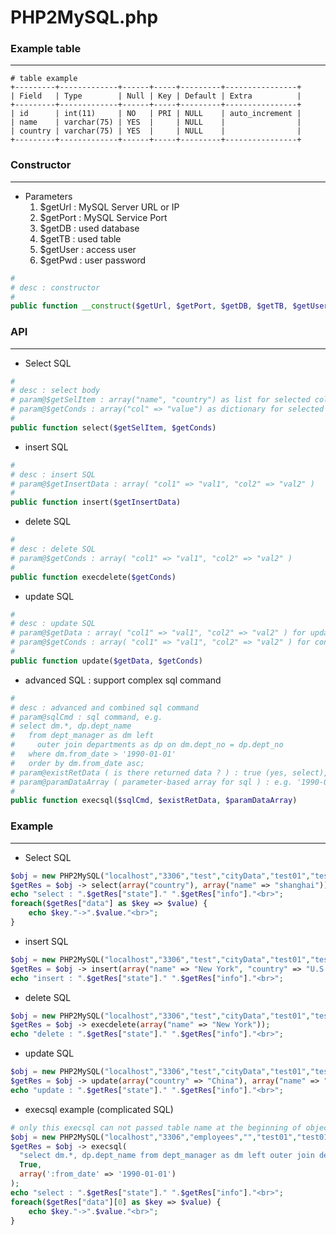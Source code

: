 # PHP2MySQL.php

<script type="text/javascript" src="../js/general.js"></script>

### Example table
---

```mysql
# table example
+---------+-------------+------+-----+---------+----------------+
| Field   | Type        | Null | Key | Default | Extra          |
+---------+-------------+------+-----+---------+----------------+
| id      | int(11)     | NO   | PRI | NULL    | auto_increment |
| name    | varchar(75) | YES  |     | NULL    |                |
| country | varchar(75) | YES  |     | NULL    |                |
+---------+-------------+------+-----+---------+----------------+
```

### Constructor
---

* Parameters
  1. $getUrl : MySQL Server URL or IP
  2. $getPort : MySQL Service Port
  3. $getDB : used database
  4. $getTB : used table
  5. $getUser : access user
  6. $getPwd : user password

```php
# 
# desc : constructor
#
public function __construct($getUrl, $getPort, $getDB, $getTB, $getUser, $getPwd)
```

### API
---

* Select SQL

```php
#
# desc : select body
# param@$getSelItem : array("name", "country") as list for selected columns showed
# param@$getConds : array("col" => "value") as dictionary for selected conditions
#
public function select($getSelItem, $getConds)
```

* insert SQL

```php
#
# desc : insert SQL
# param@$getInsertData : array( "col1" => "val1", "col2" => "val2" )
#
public function insert($getInsertData)
```

* delete SQL

```php
#
# desc : delete SQL 
# param@$getConds : array( "col1" => "val1", "col2" => "val2" )
# 
public function execdelete($getConds)
```

* update SQL

```php
#
# desc : update SQL
# param@$getData : array( "col1" => "val1", "col2" => "val2" ) for update value
# param@$getConds : array( "col1" => "val1", "col2" => "val2" ) for conditional selection
#
public function update($getData, $getConds)
```

* advanced SQL : support complex sql command

```php
#
# desc : advanced and combined sql command
# param@sqlCmd : sql command, e.g. 
# select dm.*, dp.dept_name 
#   from dept_manager as dm left 
#     outer join departments as dp on dm.dept_no = dp.dept_no 
#   where dm.from_date > '1990-01-01'
#   order by dm.from_date asc;
# param@existRetData ( is there returned data ? ) : true (yes, select), false (no, insert, delete, update)
# param@paramDataArray ( parameter-based array for sql ) : e.g. '1990-01-01' is replaced by :from_date, array(':from_date' => $_POST['fd'])
#
public function execsql($sqlCmd, $existRetData, $paramDataArray)
```

### Example
---

* Select SQL

```php
$obj = new PHP2MySQL("localhost","3306","test","cityData","test01","test01"); 
$getRes = $obj -> select(array("country"), array("name" => "shanghai"));
echo "select : ".$getRes["state"]." ".$getRes["info"]."<br>";
foreach($getRes["data"] as $key => $value) {
    echo $key."->".$value."<br>";
}
```

* insert SQL

```php
$obj = new PHP2MySQL("localhost","3306","test","cityData","test01","test01");
$getRes = $obj -> insert(array("name" => "New York", "country" => "U.S.A."));
echo "insert : ".$getRes["state"]." ".$getRes["info"]."<br>";
```

* delete SQL

```php
$obj = new PHP2MySQL("localhost","3306","test","cityData","test01","test01");
$getRes = $obj -> execdelete(array("name" => "New York"));
echo "delete : ".$getRes["state"]." ".$getRes["info"]."<br>";
```

* update SQL

```php
$obj = new PHP2MySQL("localhost","3306","test","cityData","test01","test01");
$getRes = $obj -> update(array("country" => "China"), array("name" => "shanghai"));
echo "update : ".$getRes["state"]." ".$getRes["info"]."<br>";
```

* execsql example (complicated SQL)

```php
# only this execsql can not passed table name at the beginning of object created
$obj = new PHP2MySQL("localhost","3306","employees","","test01","test01");
$getRes = $obj -> execsql(
  "select dm.*, dp.dept_name from dept_manager as dm left outer join departments as dp on dm.dept_no = dp.dept_no where dm.from_date > :from_date order by dm.from_date asc;",
  True,
  array(':from_date' => '1990-01-01')
);
echo "select : ".$getRes["state"]." ".$getRes["info"]."<br>";
foreach($getRes["data"][0] as $key => $value) {
    echo $key."->".$value."<br>";
}
```
